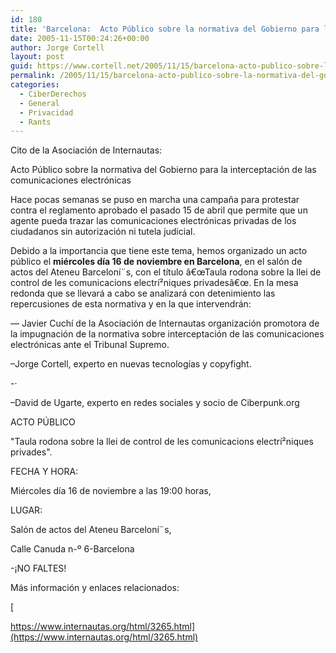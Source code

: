 ```yaml
---
id: 180
title: 'Barcelona:  Acto Público sobre la normativa del Gobierno para la interceptación de las comunicaciones electrónicas'
date: 2005-11-15T00:24:26+00:00
author: Jorge Cortell
layout: post
guid: https://www.cortell.net/2005/11/15/barcelona-acto-publico-sobre-la-normativa-del-gobierno-para-la-interceptacion-de-las-comunicaciones-electronicas/
permalink: /2005/11/15/barcelona-acto-publico-sobre-la-normativa-del-gobierno-para-la-interceptacion-de-las-comunicaciones-electronicas/
categories:
  - CiberDerechos
  - General
  - Privacidad
  - Rants
---
```

Cito de la Asociación de Internautas:

Acto Público sobre la normativa del Gobierno para la interceptación de las comunicaciones electrónicas

Hace pocas semanas se puso en marcha una campaña para protestar contra el reglamento aprobado el pasado 15 de abril que permite que un agente pueda trazar las comunicaciones electrónicas privadas de los ciudadanos sin autorización ni tutela judicial.

Debido a la importancia que tiene este tema, hemos organizado un acto público el **miércoles dí­a 16 de noviembre en Barcelona**, en el salón de actos del Ateneu Barceloní¨s, con el tí­tulo â€œTaula rodona sobre la llei de control de les comunicacions electrí²niques privadesâ€œ. En la mesa redonda que se llevará a cabo se analizará con detenimiento las repercusiones de esta normativa y en la que intervendrán:

— Javier Cuchí­ de la Asociación de Internautas organización promotora de la impugnación de la normativa sobre interceptación de las comunicaciones electrónicas ante el Tribunal Supremo.

–Jorge Cortell, experto en nuevas tecnologí­as y copyfight.
  
-·
  
–David de Ugarte, experto en redes sociales y socio de Ciberpunk.org

ACTO PÚBLICO

"Taula rodona sobre la llei de control de les comunicacions electrí²niques privades".

FECHA Y HORA:

Miércoles dí­a 16 de noviembre a las 19:00 horas,

LUGAR:

Salón de actos del Ateneu Barceloní¨s,
  
Calle Canuda n-º 6-Barcelona

-¡NO FALTES!

Más información y enlaces relacionados:
  
[
  
https://www.internautas.org/html/3265.html](https://www.internautas.org/html/3265.html)